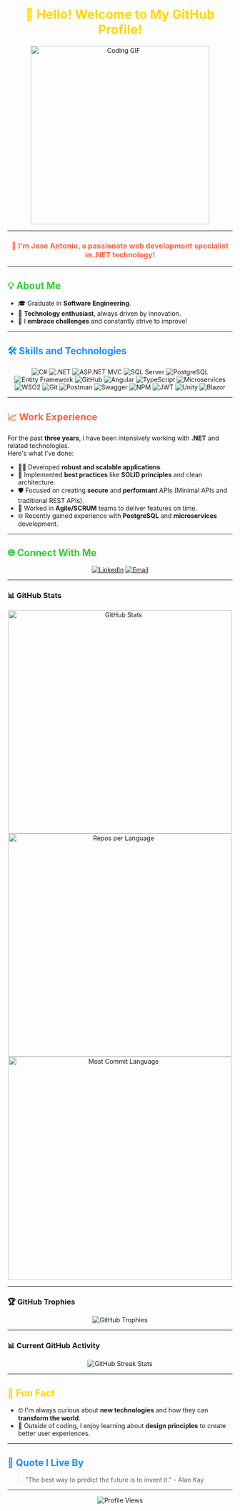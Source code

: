<h1 align="center" style="color: #FFD700;">👋 Hello! Welcome to My GitHub Profile!</h1>

<p align="center">
  <img src="https://media.giphy.com/media/iIqmM5tTjmpOB9mpbn/giphy.gif" alt="Coding GIF" width="400">
</p>

---

<h3 align="center" style="color: #FF6347;">🌟 I'm <b>Jose Antonio</b>, a passionate web development specialist in .NET technology!</h3>

---

<h2 style="color: #32CD32;">💡 About Me</h2>

- 🎓 Graduate in **Software Engineering**.  
- 🔋 **Technology enthusiast**, always driven by innovation.  
- 🚀 I **embrace challenges** and constantly strive to improve!  

---

<h2 style="color: #1E90FF;">🛠️ Skills and Technologies</h2>

<p align="center">
  <img src="https://img.shields.io/badge/-C%23-239120?logo=c-sharp&logoColor=white&style=for-the-badge" alt="C#">
  <img src="https://img.shields.io/badge/-.NET-512BD4?logo=dotnet&logoColor=white&style=for-the-badge" alt=".NET">
  <img src="https://img.shields.io/badge/-ASP.NET%20MVC-512BD4?logo=dotnet&logoColor=white&style=for-the-badge" alt="ASP.NET MVC">
  <img src="https://img.shields.io/badge/-SQL%20Server-CC2927?logo=microsoft-sql-server&logoColor=white&style=for-the-badge" alt="SQL Server">
  <img src="https://img.shields.io/badge/-PostgreSQL-336791?logo=postgresql&logoColor=white&style=for-the-badge" alt="PostgreSQL">
  <img src="https://img.shields.io/badge/-Entity%20Framework-512BD4?logo=dotnet&logoColor=white&style=for-the-badge" alt="Entity Framework">
  <img src="https://img.shields.io/badge/-GitHub-181717?logo=github&logoColor=white&style=for-the-badge" alt="GitHub">
  <img src="https://img.shields.io/badge/-Angular-DD0031?logo=angular&logoColor=white&style=for-the-badge" alt="Angular">
  <img src="https://img.shields.io/badge/-TypeScript-3178C6?logo=typescript&logoColor=white&style=for-the-badge" alt="TypeScript">
  <img src="https://img.shields.io/badge/-Microservices-17A2B8?style=for-the-badge" alt="Microservices">
  <img src="https://img.shields.io/badge/-WSO2-FF7300?logo=wso2&logoColor=white&style=for-the-badge" alt="WSO2">
  <img src="https://img.shields.io/badge/-Git-F05032?logo=git&logoColor=white&style=for-the-badge" alt="Git">
  <img src="https://img.shields.io/badge/-Postman-FF6C37?logo=postman&logoColor=white&style=for-the-badge" alt="Postman">
  <img src="https://img.shields.io/badge/-Swagger-85EA2D?logo=swagger&logoColor=black&style=for-the-badge" alt="Swagger">
  <img src="https://img.shields.io/badge/-NPM-CB3837?logo=npm&logoColor=white&style=for-the-badge" alt="NPM">
  <img src="https://img.shields.io/badge/-JWT-000000?logo=jsonwebtokens&logoColor=white&style=for-the-badge" alt="JWT">
  <img src="https://img.shields.io/badge/-Unity-000000?logo=unity&logoColor=white&style=for-the-badge" alt="Unity">
  <img src="https://img.shields.io/badge/-Blazor-512BD4?logo=blazor&logoColor=white&style=for-the-badge" alt="Blazor">
</p>


---

<h2 style="color: #FF6347;">📈 Work Experience</h2>

For the past **three years**, I have been intensively working with **.NET** and related technologies.  
Here's what I've done:  
- 👨‍💻 Developed **robust and scalable applications**.  
- 📐 Implemented **best practices** like **SOLID principles** and clean architecture.  
- 🛡️ Focused on creating **secure** and **performant** APIs (Minimal APIs and traditional REST APIs).  
- 🤝 Worked in **Agile/SCRUM** teams to deliver features on time.  
- 🌐 Recently gained experience with **PostgreSQL** and **microservices** development.  

---

<h2 style="color: #32CD32;">🌐 Connect With Me</h2>

<p align="center">
  <a href="https://www.linkedin.com/in/jose-antonio-cueto-mengana-866aa7255/" target="_blank"><img src="https://img.shields.io/badge/-LinkedIn-0077B5?logo=linkedin&logoColor=white&style=for-the-badge" alt="LinkedIn"></a>
  <a href="mailto:joseacm2901@gmail.com"><img src="https://img.shields.io/badge/-Email-EA4335?logo=gmail&logoColor=white&style=for-the-badge" alt="Email"></a>
</p>

---

### 📊 GitHub Stats

<div align="center">
  <img src="https://github-readme-stats.vercel.app/api?username=JoseA-Cueto&show_icons=true&theme=radical&count_private=true&include_all_commits=true" alt="GitHub Stats" width="500">
</div>

<div align="center">
  <img src="https://github-profile-summary-cards.vercel.app/api/cards/repos-per-language?username=JoseA-Cueto&theme=radical" alt="Repos per Language" width="500">
  <img src="https://github-profile-summary-cards.vercel.app/api/cards/most-commit-language?username=JoseA-Cueto&theme=radical" alt="Most Commit Language" width="500">
</div>


---

### 🏆 GitHub Trophies

<div align="center">
  <img src="https://github-profile-trophy.vercel.app/?username=JoseA-Cueto&theme=radical&no-frame=true&no-bg=true&margin-w=15&margin-h=15" alt="GitHub Trophies">
</div>

---

### 📊 Current GitHub Activity
<p align="center">
 <img src="https://github-readme-streak-stats.herokuapp.com/?user=JoseA-Cueto&theme=radical&hide_border=true&fire=DD2727&ring=1DB954" alt="GitHub Streak Stats" />

</p>

---

<h2 style="color: #FFD700;">🌟 Fun Fact</h2>

- 🤓 I'm always curious about **new technologies** and how they can **transform the world**.  
- 🎨 Outside of coding, I enjoy learning about **design principles** to create better user experiences.  

---

<h2 style="color: #1E90FF;">📜 Quote I Live By</h2>

> "The best way to predict the future is to invent it." - Alan Kay

---

<p align="center">
  <img src="https://komarev.com/ghpvc/?username=JoseA-Cueto&color=brightgreen&style=for-the-badge" alt="Profile Views" />
</p>

